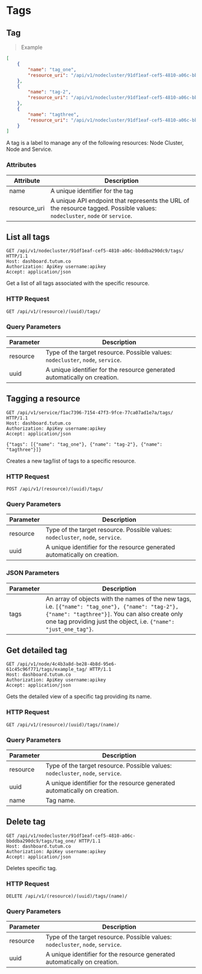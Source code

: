 # Tags 

## Tag

> Example

```json
[
    {
        "name": "tag_one",
        "resource_uri": "/api/v1/nodecluster/91df1eaf-cef5-4810-a06c-bbddba290dc9/tags/tag_one/"
    },
    {
        "name": "tag-2",
        "resource_uri": "/api/v1/nodecluster/91df1eaf-cef5-4810-a06c-bbddba290dc9/tags/tag-2/"
    },
    {
        "name": "tagthree",
        "resource_uri": "/api/v1/nodecluster/91df1eaf-cef5-4810-a06c-bbddba290dc9/tags/tagthree/"
    }
]
```

A tag is a label to manage any of the following resources: Node Cluster, Node and Service.

### Attributes

Attribute | Description
--------- | -----------
name | A unique identifier for the tag
resource_uri | A unique API endpoint that represents the URL of the resource tagged. Possible values: `nodecluster`, `node` or `service`.

## List all tags 

[//]: # (```python)
[//]: # (import tutum)
[//]: # (*** TODO)
[//]: # (```)

```http
GET /api/v1/nodecluster/91df1eaf-cef5-4810-a06c-bbddba290dc9/tags/ HTTP/1.1
Host: dashboard.tutum.co
Authorization: ApiKey username:apikey
Accept: application/json
```

[//]: # (```shell)
[//]: # (*** TODO tutum ***)
[//]: # (```)

Get a list of all tags associated with the specific resource. 

### HTTP Request

`GET /api/v1/(resource)/(uuid)/tags/`

### Query Parameters

Parameter | Description
--------- | ----------- 
resource | Type of the target resource. Possible values: `nodecluster`, `node`, `service`.
uuid | A unique identifier for the resource generated automatically on creation.


## Tagging a resource

[//]: # (```python)
[//]: # (import tutum)
[//]: # (*** TODO)
[//]: # (```)

```http
GET /api/v1/service/f1ac7396-7154-47f3-9fce-77ca07ad1e7a/tags/ HTTP/1.1
Host: dashboard.tutum.co
Authorization: ApiKey username:apikey
Accept: application/json

{"tags": [{"name": "tag_one"}, {"name": "tag-2"}, {"name": "tagthree"}]}
```

[//]: # (```shell)
[//]: # (*** TODO tutum ***)
[//]: # (```)

Creates a new tag/list of tags to a specific resource.

### HTTP Request

`POST /api/v1/(resource)/(uuid)/tags/`

### Query Parameters

Parameter | Description
--------- | ----------- 
resource | Type of the target resource. Possible values: `nodecluster`, `node`, `service`.
uuid | A unique identifier for the resource generated automatically on creation.

### JSON Parameters

Parameter | Description
--------- | -----------
tags | An array of objects with the names of the new tags, i.e. `[{"name": "tag_one"}, {"name": "tag-2"}, {"name": "tagthree"}]`. You can also create only one tag providing just the object, i.e. `{"name": "just_one_tag"}`.


## Get detailed tag

[//]: # (```python)
[//]: # (import tutum)
[//]: # (*** TODO)
[//]: # (```)

```http
GET /api/v1/node/4c4b3a8d-be28-4b8d-95e6-61c45c96f771/tags/example_tag/ HTTP/1.1
Host: dashboard.tutum.co
Authorization: ApiKey username:apikey
Accept: application/json
```

[//]: # (```shell)
[//]: # (*** TODO tutum ***)
[//]: # (```)

Gets the detailed view of a specific tag providing its name.

### HTTP Request

`GET /api/v1/(resource)/(uuid)/tags/(name)/`

### Query Parameters

Parameter | Description
--------- | ----------- 
resource | Type of the target resource. Possible values: `nodecluster`, `node`, `service`.
uuid | A unique identifier for the resource generated automatically on creation.
name | Tag name.


## Delete tag

[//]: # (```python)
[//]: # (import tutum)
[//]: # (*** TODO)
[//]: # (```)

```http
GET /api/v1/nodecluster/91df1eaf-cef5-4810-a06c-bbddba290dc9/tags/tag_one/ HTTP/1.1
Host: dashboard.tutum.co
Authorization: ApiKey username:apikey
Accept: application/json
```

[//]: # (```shell)
[//]: # (*** TODO tutum ***)
[//]: # (```)

Deletes specific tag.

### HTTP Request

`DELETE /api/v1/(resource)/(uuid)/tags/(name)/`

### Query Parameters

Parameter | Description
--------- | ----------- 
resource | Type of the target resource. Possible values: `nodecluster`, `node`, `service`.
uuid | A unique identifier for the resource generated automatically on creation.
